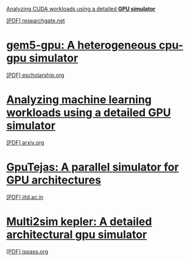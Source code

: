 [Analyzing CUDA workloads using a detailed **GPU simulator**](https://ieeexplore.ieee.org/abstract/document/4919648/)

[\[PDF\] researchgate.net](https://www.researchgate.net/profile/Ali-Bakhoda-2/publication/224445130_Analyzing_CUDA_workloads_using_a_detailed_GPU_simulator/links/00b49525edd5aa467f000000/Analyzing-CUDA-workloads-using-a-detailed-GPU-simulator.pdf)

# [gem5-**gpu**: A heterogeneous cpu-**gpu simulator**](https://ieeexplore.ieee.org/abstract/document/6709764/)

[\[PDF\] escholarship.org](https://escholarship.org/content/qt9bx9341g/qt9bx9341g_noSplash_77b354479d5fffee7bce0c3d0c0bbde4.pdf)

# [Analyzing machine learning workloads using a detailed **GPU simulator**](https://ieeexplore.ieee.org/abstract/document/8695671/)

[\[PDF\] arxiv.org](https://arxiv.org/pdf/1811.08933)

# [GpuTejas: A parallel **simulator** for **GPU** architectures](https://ieeexplore.ieee.org/abstract/document/7116897/)

[\[PDF\] iitd.ac.in](https://www.cse.iitd.ac.in/~srsarangi/files/papers/gputejas.pdf)

# [Multi2sim kepler: A detailed architectural **gpu simulator**](https://ieeexplore.ieee.org/abstract/document/7975298/)

[\[PDF\] ispass.org](http://ispass.org/ispass2017/slides/gong_multi2sim.pdf)
